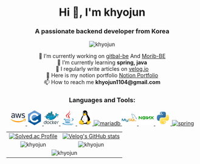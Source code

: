 <h1 align="center">Hi 👋, I'm khyojun</h1>
<h3 align="center">A passionate backend developer from Korea</h3>

<p align="center">
  <img src="https://komarev.com/ghpvc/?username=khyojun&label=Profile%20views&color=0e75b6&style=flat" alt="khyojun" />
</p>

<div align="center">
  🔭 I’m currently working on <a href="https://github.com/capstone-kw-jjiggle/gitbal-be">gitbal-be</a> And <a href="https://github.com/morib-in/Morib-Server-v2">Morib-BE</a><br />
  🌱 I’m currently learning <strong>spring, java</strong> <br />
  📝 I regularly write articles on <a href="https://velog.io/@nandong1104/posts">velog.io</a> <br />
  📝 Here is my notion portfolio <a href="https://khyojun.notion.site/API-7bd041f301364c1da11ff4dffe746236?pvs=4">Notion Portfolio</a> <br />
  📫 How to reach me <strong>khyojun1104@gmail.com</strong>
  
  
 
 
</div>

<h3 align="center">Languages and Tools:</h3>
<p align="center">
  <a href="https://aws.amazon.com" target="_blank" rel="noreferrer">
    <img src="https://raw.githubusercontent.com/devicons/devicon/master/icons/amazonwebservices/amazonwebservices-original-wordmark.svg" alt="aws" width="40" height="40"/>
  </a>
  <a href="https://www.cprogramming.com/" target="_blank" rel="noreferrer">
    <img src="https://raw.githubusercontent.com/devicons/devicon/master/icons/c/c-original.svg" alt="c" width="40" height="40"/>
  </a>
  <a href="https://www.docker.com/" target="_blank" rel="noreferrer">
    <img src="https://raw.githubusercontent.com/devicons/devicon/master/icons/docker/docker-original-wordmark.svg" alt="docker" width="40" height="40"/>
  </a>
  <a href="https://www.java.com" target="_blank" rel="noreferrer">
    <img src="https://raw.githubusercontent.com/devicons/devicon/master/icons/java/java-original.svg" alt="java" width="40" height="40"/>
  </a>
  <a href="https://www.linux.org/" target="_blank" rel="noreferrer">
    <img src="https://raw.githubusercontent.com/devicons/devicon/master/icons/linux/linux-original.svg" alt="linux" width="40" height="40"/>
  </a>
  <a href="https://mariadb.org/" target="_blank" rel="noreferrer">
    <img src="https://www.vectorlogo.zone/logos/mariadb/mariadb-icon.svg" alt="mariadb" width="40" height="40"/>
  </a>
  <a href="https://www.mysql.com/" target="_blank" rel="noreferrer">
    <img src="https://raw.githubusercontent.com/devicons/devicon/master/icons/mysql/mysql-original-wordmark.svg" alt="mysql" width="40" height="40"/>
  </a>
  <a href="https://www.nginx.com" target="_blank" rel="noreferrer">
    <img src="https://raw.githubusercontent.com/devicons/devicon/master/icons/nginx/nginx-original.svg" alt="nginx" width="40" height="40"/>
  </a>
  <a href="https://www.python.org" target="_blank" rel="noreferrer">
    <img src="https://raw.githubusercontent.com/devicons/devicon/master/icons/python/python-original.svg" alt="python" width="40" height="40"/>
  </a>
  <a href="https://spring.io/" target="_blank" rel="noreferrer">
    <img src="https://www.vectorlogo.zone/logos/springio/springio-icon.svg" alt="spring" width="40" height="40"/>
  </a>
</p>



<div align="center">
  <table border="0">
    <tr>
      <td align="center">
        <a href="https://solved.ac/nandong1104">
          <img src="http://mazassumnida.wtf/api/generate_badge?boj=nandong1104" alt="Solved.ac Profile"/>
        </a>
      </td>
      <td align="center">
        <a href="https://velog.io/@nandong1104">
          <img src="https://velog-readme-stats.vercel.app/api?name=nandong1104" alt="Velog's GitHub stats"/>
        </a>
      </td>
    </tr>
    <tr>
      <td align="center">
        <img src="https://github-readme-stats.vercel.app/api/top-langs?username=khyojun&show_icons=true&locale=en&layout=compact" alt="khyojun" />
      </td>
      <td align="center">
        <img src="https://github-readme-stats.vercel.app/api?username=khyojun&show_icons=true&locale=en" alt="khyojun" />
      </td>
    </tr>
    <tr>
      <td colspan="2" align="center">
        <img src="https://github-readme-streak-stats.herokuapp.com/?user=khyojun&" alt="khyojun" />
      </td>
    </tr>
  </table>

</a>
</div>
